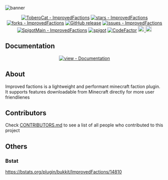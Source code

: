 ![banner](https://github.com/ToberoCat/ImprovedFactions_new/blob/main/branding/banners/spigot-banner.png?raw=true)
<div align="center">

[![ToberoCat - ImprovedFactions](https://img.shields.io/static/v1?label=ToberoCat&message=ImprovedFactions&color=%23FEDD58&logo=github)](https://github.com/ToberoCat/ImprovedFactions_new "Go to GitHub repo")
[![stars - ImprovedFactions](https://img.shields.io/github/stars/ToberoCat/ImprovedFactions_new?style=social)](https://github.com/ToberoCat/ImprovedFactions_new)
[![forks - ImprovedFactions](https://img.shields.io/github/forks/ToberoCat/ImprovedFactions_new?style=social)](https://github.com/ToberoCat/ImprovedFactions_new)
[![GitHub release](https://img.shields.io/github/release/ToberoCat/ImprovedFactions_new?include_prereleases=&sort=semver&color=%23FEDD58)](https://github.com/ToberoCat/ImprovedFactions_new/releases/)
[![issues - ImprovedFactions](https://img.shields.io/github/issues/ToberoCat/ImprovedFactions_new)](https://github.com/ToberoCat/ImprovedFactions_new/issues)
[![SpigotMain - ImprovedFactions](https://img.shields.io/badge/Spigot-ImprovedFactions-orange)](https://www.spigotmc.org/resources/improved-factions.95617 "Spigot ImprovedFactions page")
[![spigot](http://badge.henrya.org/spigotbukkit/downloads?spigot=95617&bukkit=95617
)](https://www.spigotmc.org/resources/improved-factions.95617/)
[![CodeFactor](https://www.codefactor.io/repository/github/toberocat/improvedfactions_new/badge)](https://www.codefactor.io/repository/github/toberocat/improvedfactions_new)
<a href="https://www.paypal.com/donate/?hosted_button_id=BGB6QWR886Q6Y">
    <img src="https://img.shields.io/badge/Donate-PayPal-green.svg?logo=paypal&style=flat-square" height="20" alt="Donate">
</a>
<a href="https://discord.gg/VmSbFNZejz">
    <img src="https://img.shields.io/discord/819932760550014986.svg?logo=discord&colorB=7289DA&style=flat-square" height="20" alt="Discord chat">
</a>
</div>

## Documentation

<div align="center">

[![view - Documentation](https://img.shields.io/badge/view-Documentation-blue?style=for-the-badge)](https://github.com/ToberoCat/ImprovedFactions_new/wiki "Go to project documentation")

</div>

## About

Improved factions is a lightweight and performant minecraft faction plugin. It supports features downloadable from
Minecraft directly for more user friendlienes

## Contributors

Check [CONTRIBUTORS.md](CONTRIBUTORS.md) to see a list of all people who contributed to this project

## Others

### Bstat
https://bstats.org/plugin/bukkit/ImprovedFactions/14810
